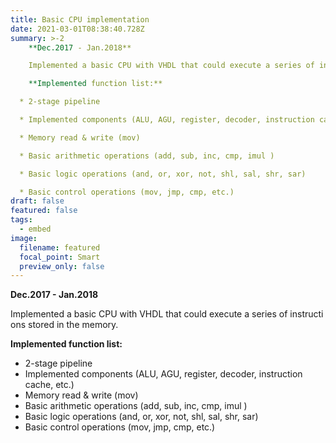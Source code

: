 ```yaml
---
title: Basic CPU implementation
date: 2021-03-01T08:38:40.728Z
summary: >-2
    **Dec.2017 - Jan.2018**

    Implemented a basic CPU with VHDL that could execute a series of instructions stored in the memory.

    **Implemented function list:**

  * 2-stage pipeline

  * Implemented components (ALU, AGU, register, decoder, instruction cache, etc.)

  * Memory read & write (mov)

  * Basic arithmetic operations (add, sub, inc, cmp, imul )

  * Basic logic operations (and, or, xor, not, shl, sal, shr, sar)

  * Basic control operations (mov, jmp, cmp, etc.)
draft: false
featured: false
tags:
  - embed
image:
  filename: featured
  focal_point: Smart
  preview_only: false
---
```

  **Dec.2017 - Jan.2018**

  Implemented a basic CPU with VHDL that could execute a series of instructions stored in the memory.

  **Implemented function list:**

* 2-stage pipeline
* Implemented components (ALU, AGU, register, decoder, instruction cache, etc.)
* Memory read & write (mov)
* Basic arithmetic operations (add, sub, inc, cmp, imul )
* Basic logic operations (and, or, xor, not, shl, sal, shr, sar)
* Basic control operations (mov, jmp, cmp, etc.)
